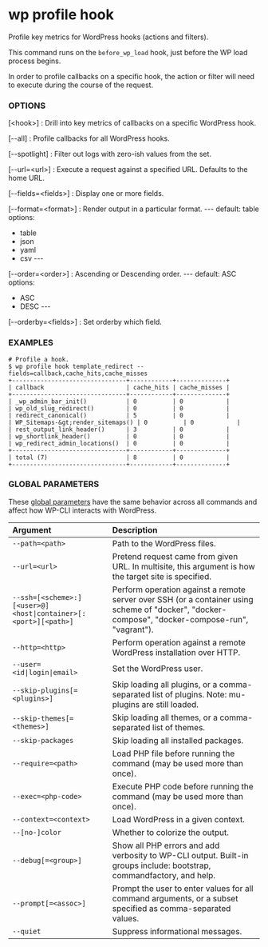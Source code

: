 # wp profile hook

Profile key metrics for WordPress hooks (actions and filters).

This command runs on the `before_wp_load` hook, just before the WP load process begins.

In order to profile callbacks on a specific hook, the action or filter will need to execute during the course of the request.

### OPTIONS

[&lt;hook&gt;]
: Drill into key metrics of callbacks on a specific WordPress hook.

[\--all]
: Profile callbacks for all WordPress hooks.

[\--spotlight]
: Filter out logs with zero-ish values from the set.

[\--url=&lt;url&gt;]
: Execute a request against a specified URL. Defaults to the home URL.

[\--fields=&lt;fields&gt;]
: Display one or more fields.

[\--format=&lt;format&gt;]
: Render output in a particular format.
\---
default: table
options:
  - table
  - json
  - yaml
  - csv
\---

[\--order=&lt;order&gt;]
: Ascending or Descending order.
\---
default: ASC
options:
  - ASC
  - DESC
\---

[\--orderby=&lt;fields&gt;]
: Set orderby which field.

### EXAMPLES

    # Profile a hook.
    $ wp profile hook template_redirect --fields=callback,cache_hits,cache_misses
    +--------------------------------+------------+--------------+
    | callback                       | cache_hits | cache_misses |
    +--------------------------------+------------+--------------+
    | _wp_admin_bar_init()           | 0          | 0            |
    | wp_old_slug_redirect()         | 0          | 0            |
    | redirect_canonical()           | 5          | 0            |
    | WP_Sitemaps-&gt;render_sitemaps() | 0          | 0            |
    | rest_output_link_header()      | 3          | 0            |
    | wp_shortlink_header()          | 0          | 0            |
    | wp_redirect_admin_locations()  | 0          | 0            |
    +--------------------------------+------------+--------------+
    | total (7)                      | 8          | 0            |
    +--------------------------------+------------+--------------+

### GLOBAL PARAMETERS

These [global parameters](https://make.wordpress.org/cli/handbook/config/) have the same behavior across all commands and affect how WP-CLI interacts with WordPress.

| **Argument**    | **Description**              |
|:----------------|:-----------------------------|
| `--path=<path>` | Path to the WordPress files. |
| `--url=<url>` | Pretend request came from given URL. In multisite, this argument is how the target site is specified. |
| `--ssh=[<scheme>:][<user>@]<host\|container>[:<port>][<path>]` | Perform operation against a remote server over SSH (or a container using scheme of "docker", "docker-compose", "docker-compose-run", "vagrant"). |
| `--http=<http>` | Perform operation against a remote WordPress installation over HTTP. |
| `--user=<id\|login\|email>` | Set the WordPress user. |
| `--skip-plugins[=<plugins>]` | Skip loading all plugins, or a comma-separated list of plugins. Note: mu-plugins are still loaded. |
| `--skip-themes[=<themes>]` | Skip loading all themes, or a comma-separated list of themes. |
| `--skip-packages` | Skip loading all installed packages. |
| `--require=<path>` | Load PHP file before running the command (may be used more than once). |
| `--exec=<php-code>` | Execute PHP code before running the command (may be used more than once). |
| `--context=<context>` | Load WordPress in a given context. |
| `--[no-]color` | Whether to colorize the output. |
| `--debug[=<group>]` | Show all PHP errors and add verbosity to WP-CLI output. Built-in groups include: bootstrap, commandfactory, and help. |
| `--prompt[=<assoc>]` | Prompt the user to enter values for all command arguments, or a subset specified as comma-separated values. |
| `--quiet` | Suppress informational messages. |
